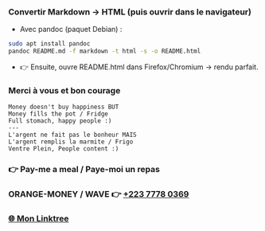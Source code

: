 ###  Convertir Markdown → HTML (puis ouvrir dans le navigateur)
- Avec pandoc (paquet Debian) :
```sh
sudo apt install pandoc
pandoc README.md -f markdown -t html -s -o README.html
```
- 👉 Ensuite, ouvre README.html dans Firefox/Chromium → rendu parfait.
###  Merci à vous et bon courage         
    Money doesn't buy happiness BUT 
    Money fills the pot / Fridge           
    Full stomach, happy people :)          
    ---                                        
    L'argent ne fait pas le bonheur MAIS   
    L'argent remplis la marmite / Frigo    
    Ventre Plein, People content :)        

### 👉 Pay-me a meal / Paye-moi un repas 
### ORANGE-MONEY / WAVE  👉 [+223 7778 0369](tel:+22377780369) 


### [🌐 Mon Linktree](https://linktr.ee/boubacard)
